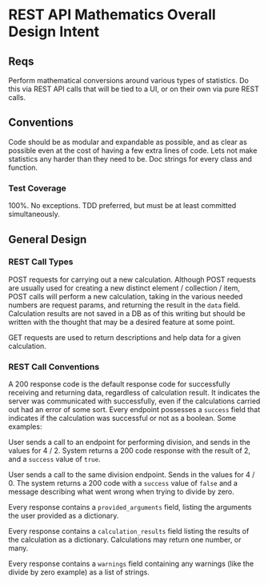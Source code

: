 # REST API Mathematics Overall Design Intent

## Reqs
Perform mathematical conversions around various types of statistics. Do this via REST API calls that will be tied to a UI, or on their own via pure REST calls.

## Conventions
Code should be as modular and expandable as possible, and as clear as possible even at the cost of having a few extra lines of code. Lets not make statistics any harder than they need to be. Doc strings for every class and function.

### Test Coverage
100%. No exceptions. TDD preferred, but must be at least committed simultaneously.

## General Design

### REST Call Types
POST requests for carrying out a new calculation. Although POST requests are usually used for creating a new distinct element / collection / item, POST calls will perform a new calculation, taking in the various needed numbers are request params, and returning the result in the `data` field. Calculation results are not saved in a DB as of this writing but should be written with the thought that may be a desired feature at some point.

GET requests are used to return descriptions and help data for a given calculation.

### REST Call Conventions

A 200 response code is the default response code for successfully receiving and returning data, regardless of calculation result. It indicates the server was communicated with successfully, even if the calculations carried out had an error of some sort. Every endpoint possesses a `success` field that indicates if the calculation was successful or not as a boolean. Some examples:

User sends a call to an endpoint for performing division, and sends in the values for 4 / 2. System returns a 200 code response with the result of 2, and a `success` value of `true`.

User sends a call to the same division endpoint. Sends in the values for 4 / 0. The system returns a 200 code with a `success` value of `false` and a message describing what went wrong when trying to divide by zero.

Every response contains a `provided_arguments` field, listing the arguments the user provided as a dictionary.

Every response contains a `calculation_results` field listing the results of the calculation as a dictionary. Calculations may return one number, or many.

Every response contains a `warnings` field containing any warnings (like the divide by zero example) as a list of strings.
